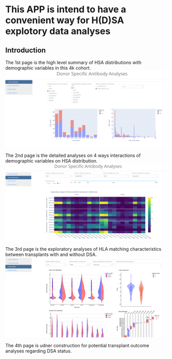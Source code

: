 # This APP is intend to have a convenient way for H(D)SA explotory data analyses
## Introduction


The 1st page is the high level summary of HSA distributions with demographic variables in this 4k cohort.
![Page 1](Page1.png)

The 2nd page is the detailed analyses on 4 ways interactions of demographic variables on HSA distribution.
![Page 2](Page2.png)

The 3rd page is the exploratory analyses of HLA matching characteristics between transplants with and without DSA. 
![Page 3](Page3.png)

The 4th page is udner construction for potential transplant outcome analyses regarding DSA status.
